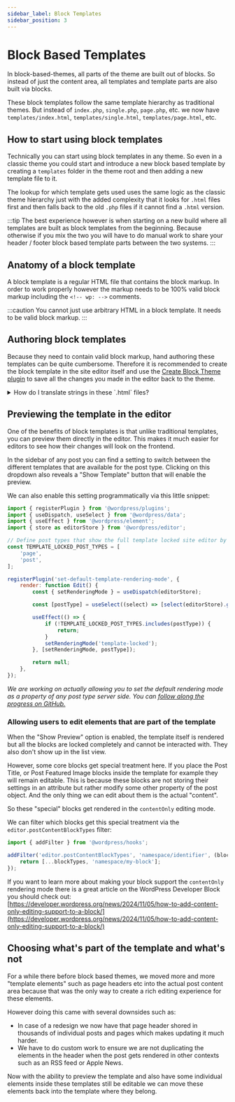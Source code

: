 ```yaml
---
sidebar_label: Block Templates
sidebar_position: 3
---
```


# Block Based Templates

In block-based-themes, all parts of the theme are built out of blocks. So instead of just the content area, all templates and template parts are also built via blocks.

These block templates follow the same template hierarchy as traditional themes. But instead of `index.php`, `single.php`, `page.php`, etc. we now have `templates/index.html`, `templates/single.html`, `templates/page.html`, etc.

## How to start using block templates

Technically you can start using block templates in any theme. So even in a classic theme you could start and introduce a new block based template by creating a `templates` folder in the theme root and then adding a new template file to it.

The lookup for which template gets used uses the same logic as the classic theme hierarchy just with the added complexity that it looks for `.html` files first and then falls back to the old `.php` files if it cannot find a `.html` version.

:::tip
The best experience however is when starting on a new build where all templates are built as block templates from the beginning. Because otherwise if you mix the two you will have to do manual work to share your header / footer block based template parts between the two systems.
:::

## Anatomy of a block template

A block template is a regular HTML file that contains the block markup. In order to work properly however the markup needs to be 100% valid block markup including the `<!-- wp: -->` comments.

:::caution
You cannot just use arbitrary HTML in a block template. It needs to be valid block markup.
:::

## Authoring block templates

Because they need to contain valid block markup, hand authoring these templates can be quite cumbersome. Therefore it is recommended to create the block template in the site editor itself and use the [Create Block Theme plugin](https://wordpress.org/plugins/create-block-theme/) to save all the changes you made in the editor back to the theme.

<details>
<summary>How do I translate strings in these `.html` files?</summary>

Because these are just HTML files, you can't use the `__()` function to translate strings directly. The workaround that has been established for this is to put all the contents of the template into a pattern instead which can be a `.php` file and then use the `__()` function in there. This pattern can then be referenced in the `.html` file via the `core/pattern` block.

```php title="patterns/single-post.php"
<?php
/**
 * Title: Single Post Pattern
 * Slug: single-post
 * Inserter: false
 */

?>

<!-- wp:paragraph -->
<p><?php esc_html_e( 'Hello World!', 'textdomain' ); ?></p>
<!-- /wp:paragraph -->
```

```html title="templates/single.html"
<!-- wp:pattern {"slug":"single-post"} /-->
```

Luckily, the Create Block Theme plugin does this for you automatically if you check the "Translate strings" checkbox when saving the template.

</details>

## Previewing the template in the editor

One of the benefits of block templates is that unlike traditional templates, you can preview them directly in the editor. This makes it much easier for editors to see how their changes will look on the frontend.

In the sidebar of any post you can find a setting to switch between the different templates that are available for the post type. Clicking on this dropdown also reveals a "Show Template" button that will enable the preview.

We can also enable this setting programmatically via this little snippet:

```js
import { registerPlugin } from '@wordpress/plugins';
import { useDispatch, useSelect } from '@wordpress/data';
import { useEffect } from '@wordpress/element';
import { store as editorStore } from '@wordpress/editor';

// Define post types that show the full template locked site editor by default.
const TEMPLATE_LOCKED_POST_TYPES = [
	'page',
	'post',
];

registerPlugin('set-default-template-rendering-mode', {
	render: function Edit() {
		const { setRenderingMode } = useDispatch(editorStore);

		const [postType] = useSelect((select) => [select(editorStore).getCurrentPostType()], []);

		useEffect(() => {
			if (!TEMPLATE_LOCKED_POST_TYPES.includes(postType)) {
				return;
			}
			setRenderingMode('template-locked');
		}, [setRenderingMode, postType]);

		return null;
	},
});
```

_We are working on actually allowing you to set the default rendering mode as a property of any post type server side. You can [follow along the progress on GitHub.](https://github.com/WordPress/gutenberg/issues/58038)_

### Allowing users to edit elements that are part of the template

When the "Show Preview" option is enabled, the template itself is rendered but all the blocks are locked completely and cannot be interacted with. They also don't show up in the list view.

However, some core blocks get special treatment here. If you place the Post Title, or Post Featured Image blocks inside the template for example they will remain editable. This is because these blocks are not storing their settings in an attribute but rather modify some other property of the post object. And the only thing we can edit about them is the actual "content".

So these "special" blocks get rendered in the `contentOnly` editing mode.

We can filter which blocks get this special treatment via the `editor.postContentBlockTypes` filter:

```js
import { addFilter } from '@wordpress/hooks';

addFilter('editor.postContentBlockTypes', 'namespace/identifier', (blockTypes) => {
	return [...blockTypes, 'namespace/my-block'];
});
```

If you want to learn more about making your block support the `contentOnly` rendering mode there is a great article on the WordPress Developer Block you should check out: [https://developer.wordpress.org/news/2024/11/05/how-to-add-content-only-editing-support-to-a-block/](https://developer.wordpress.org/news/2024/11/05/how-to-add-content-only-editing-support-to-a-block/)

## Choosing what's part of the template and what's not

For a while there before block based themes, we moved more and more "template elements" such as page headers etc into the actual post content area because that was the only way to create a rich editing experience for these elements.

However doing this came with several downsides such as:

- In case of a redesign we now have that page header shored in thousands of individual posts and pages which makes updating it much harder.
- We have to do custom work to ensure we are not duplicating the elements in the header when the post gets rendered in other contexts such as an RSS feed or Apple News.

Now with the ability to preview the template and also have some individual elements inside these templates still be editable we can move these elements back into the template where they belong.
